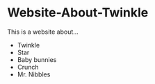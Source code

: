 # Website-About-Twinkle
This is a website about...

- Twinkle
- Star
- Baby bunnies
- Crunch
- Mr. Nibbles
